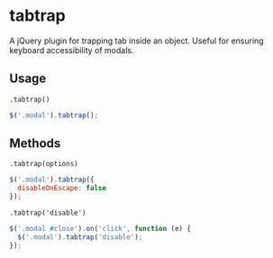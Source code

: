 # tabtrap
A jQuery plugin for trapping tab inside an object. Useful for ensuring keyboard accessibility of modals.

## Usage
```.tabtrap()```
``` js
$('.modal').tabtrap();
```

## Methods
```.tabtrap(options)```
``` js
$('.modal').tabtrap({
  disableOnEscape: false
});
```
```.tabtrap('disable')```
``` js
$('.modal #close').on('click', function (e) {
  $('.modal').tabtrap('disable');
});
```